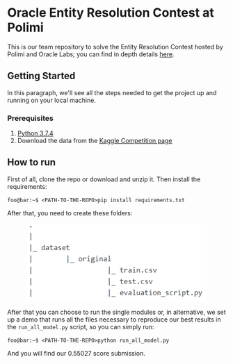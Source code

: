 # Oracle Entity Resolution Contest at Polimi
This is our team repository to solve the Entity Resolution Contest hosted by Polimi and Oracle Labs; you can find in depth details [here](https://www.kaggle.com/c/oracle-polimi-contest-2019/overview).

## Getting Started
In this paragraph, we'll see all the steps needed to get the project up and running on your local machine.
### Prerequisites
1. [Python 3.7.4](https://www.python.org/downloads/release/python-374/)
2. Download the data from the [Kaggle Competition page](https://www.kaggle.com/c/oracle-polimi-contest-2019/data)

## How to run
First of all, clone the repo or download and unzip it. Then install the requirements:
```console
foo@bar:~$ <PATH-TO-THE-REPO>pip install requirements.txt
```
After that, you need to create these folders:
<p align="center">
<img height=180px src="images/datadependencies.PNG"/>
</p>

After that you can choose to run the single modules or, in alternative, we set up a demo that runs all the files necessary to reproduce our best results in the `run_all_model.py` script, so you can simply run:
```console
foo@bar:~$ <PATH-TO-THE-REPO>python run_all_model.py
```
And you will find our 0.55027 score submission.
